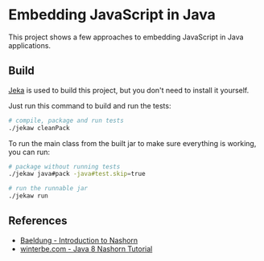 # Embedding JavaScript in Java

This project shows a few approaches to embedding JavaScript in Java applications.

## Build

[Jeka](https://jeka.dev/) is used to build this project, but you don't need to install it yourself.

Just run this command to build and run the tests:

```bash
# compile, package and run tests
./jekaw cleanPack
```

To run the main class from the built jar to make sure everything is working,
you can run:

```bash
# package without running tests
./jekaw java#pack -java#test.skip=true

# run the runnable jar
./jekaw run
```

## References

* [Baeldung - Introduction to Nashorn](https://www.baeldung.com/java-nashorn)
* [winterbe.com - Java 8 Nashorn Tutorial](https://winterbe.com/posts/2014/04/05/java8-nashorn-tutorial/)

